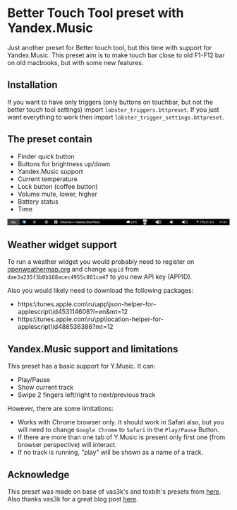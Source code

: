 # Better Touch Tool preset with Yandex.Music
Just another preset for Better touch tool, but this time with support for Yandex.Music. This preset aim is to make touch bar close to old F1-F12 bar on old macbooks, but with some new features.


## Installation
If you want to have only triggers (only buttons on touchbar, but not the better touch tool settings) import `lobster_triggers.bttpreset`. If you just want everything to work then import `lobster_trigger_settings.bttpreset`.


## The preset contain
* Finder quick button
* Buttons for brightness up/down
* Yandex.Music support
* Current temperature
* Lock button (coffee button)
* Volume mute, lower, higher
* Battery status
* Time

![Preset](touchshot.png)

## Weather widget support
To run a weather widget you would probably need to register on [openweathermap.org](https://openweathermap.org/appid) and change `appid` from `dae3a235f3b0b168acec4955c801ca47` to you new API key (APPID).

Also you would likely need to download the following packages:
* https:\\itunes.apple.com\ru\app\json-helper-for-applescript\id453114608?l=en&mt=12
* https:\\itunes.apple.com\ru\pp\location-helper-for-applescript\id488536386?mt=12

## Yandex.Music support and limitations
This preset has a basic support for Y.Music. It can:
* Play/Pause
* Show current track
* Swipe 2 fingers left/right to next/previous track


However, there are some limitations:
* Works with Chrome browser only. It should work in Safari also, but you will need to change `Google Chrome` to `Safari` in the `Play/Pause` Button.
* If there are more than one tab of Y.Music is present only first one (from browser perspective) will interact.
* If no track is running, "play" will be shown as a name of a track.

## Acknowledge
This preset was made on base of vas3k's and toxblh's presets from [here](https://github.com/vas3k/btt-touchbar-presets). Also thanks vas3k for a great blog post [here](https://vas3k.com/blog/touchbar/).
